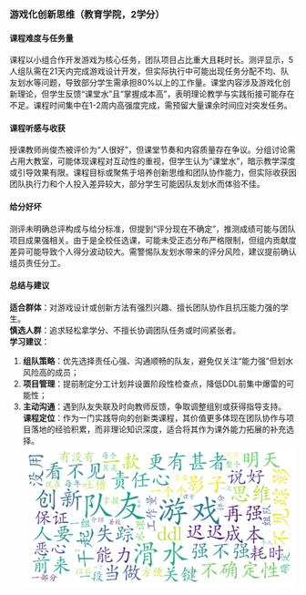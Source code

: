 ### 游戏化创新思维（教育学院，2学分）

#### 课程难度与任务量  
课程以小组合作开发游戏为核心任务，团队项目占比重大且耗时长。测评显示，5人组队需在21天内完成游戏设计开发，但实际执行中可能出现任务分配不均、队友划水等问题，导致部分学生需承担80%以上的工作量。课堂内容涉及游戏化创新理论，但学生反馈“课堂水”且“掌握成本高”，表明理论教学与实践衔接可能存在不足。课程时间集中在1-2周内高强度完成，需预留大量课余时间应对突发任务。

#### 课程听感与收获  
授课教师尚俊杰被评价为“人很好”，但课堂节奏和内容质量存在争议。分组讨论需占用大教室，可能体现课程对互动性的重视，但学生认为“课堂水”，暗示教学深度或引导效果有限。课程目标或聚焦于培养创新思维和团队协作能力，但实际收获因团队执行力和个人投入差异较大，部分学生可能因队友划水而体验不佳。

#### 给分好坏  
测评未明确总评构成与给分标准，但提到“评分现在不确定”，推测成绩可能与团队项目成果强相关。由于是全校任选课，可能未受正态分布严格限制，但组内贡献度差异可能导致个人得分波动较大。需警惕队友划水带来的评分风险，建议提前确认组员责任分工。

#### 总结与建议  
**适合群体**：对游戏设计或创新方法有强烈兴趣、擅长团队协作且抗压能力强的学生。  
**慎选人群**：追求轻松拿学分、不擅长协调团队任务或时间紧张者。  
**学习建议**：  
1. **组队策略**：优先选择责任心强、沟通顺畅的队友，避免仅关注“能力强”但划水风险高的成员；  
2. **项目管理**：提前制定分工计划并设置阶段性检查点，降低DDL前集中爆雷的可能性；  
3. **主动沟通**：遇到队友失联及时向教师反馈，争取调整组别或获得指导支持。  
**课程定位**：作为一门实践导向的创新类课程，其价值更多体现在团队协作与项目落地的经验积累，而非理论知识深度，适合将其作为课外能力拓展的补充选择。
![wordcloud](wordcloud.png)